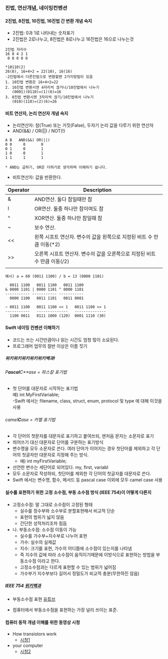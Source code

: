 ### 진법,  연산개념, 네이밍컨벤션

####  **2진법, 8진법, 10진법, 16진법 간 변환 개념 숙지**<br>

 * 2진법: 0과 1로 나타내는 숫자표기
 * 2진법은 2로나누고, 8진법은 8로나누고 16진법은 16으로 나누는것

~~~
2진법 자리수        
16 8 4 2 1       
 0 0 0 0 0       

*10110(2)
26(8), 16+4+2 = 22(10), 16(16)
-2진법에서 다른진법으로 변환할땐 2가지방법이 있음
1. 10진법 변환은 16+4+2=22
2. 16진법 변환시엔 4자리씩 끊거나/10진법에서 나누기
   (0001)(0110)=(1)(6)=16
3. 8진법 변환시엔 3자리씩 끊기/10진법에서 나누기
   (010)(110)=(2)(6)=26

~~~

#### **비트 연산자, 논리 연산자 개념 숙지**

 * 논리연산자: 참(True) 또는 거짓(False), 두자기 논리 값을 다루기 위한 연산자
 * AND(&&) / OR(||) / NOT(!)

~~~
A B   AND(&&) OR(||)
0 0     0       0
0 1     0       1
1 0     0       1
1 1     1       1

* AND는 곱하기, OR은 더하기로 생각하며 이해하기 쉽니다.
~~~

 * 비트연산자: 값을 반환한다. 

| Operator | Description                                                  |
| -------- | ------------------------------------------------------------ |
| &        | AND연산. 둘다 참일때만 참                                    |
| l        | OR연산. 둘중 하나만 참이여도 참                              |
| ^        | XOR연산. 둘중 하나만 참일때 참                               |
| ~        | 보수 연산.                                                   |
| <<       | 왼쪽 시프트 연산자. 변수의 값을 왼쪽으로 지정된 비트 수 만큼 이동(*2) |
| >>       | 오른쪽 시프트 연산자. 변수의 값을 오른쪽으로 지정된 비트 수 만큼 이동(/2) |
|          |                                                              |

~~~
예시) a = 60 (0011 1100) / b = 13 (0000 1101)

  0011 1100   0011 1100   0011 1100
& 0000 1101 | 0000 1101 ^ 0000 1101
----------- ----------- -----------
  0000 1100   0011 1101   0011 0001
  
~ 0011 1100   0011 1100 << 1   0011 1100 >> 1
-----------   --------------   --------------
  1100 0011   0111 1000 (120)  0001 1110 (30)
~~~

#### **Swift 네이밍 컨벤션 이해하기**<br>

 - 코드는 쓰는 시간만큼이나 읽는 시간도 엄청 많이 소요된다.
 - 프로그래머 업무의 절반 이상은 이름 짓기<br>

##### **위키위키위키위키위키백과!**

###### P**ascal**C**ase = 파스칼 표기법

* 첫 단어를 대문자로 시작하는 표기법<br>
  예) int MyFirstVariable; <br>
  -Swift 에서는 filename, class, struct, enum, protocol 및 type 에 대해 이것을 사용<br>

###### camel**C**ase = 카멜 표기법

* 각 단어의 첫문자를 대문자로 표기하고 붙여쓰되, 맨처음 문자는 소문자로 표기
* 띄어쓰기 대신 대문자로 단어를 구분하는 표기방식
* 변수명을 모두 소문자로 쓴다. 여러 단어가 이어지는 경우 첫단어를 제외하고 각 단어의 첫글자만 대문자로 지정해 주는 방식.
  * 예) int myFirstVariable; 
*  선언한 변수는 세단어로 되어있다. my, first, variabl
* 모두 소문자로 작성하되, 첫단어를 제외한 각 단어의 첫글자를 대문자로 쓴다.
* Swift 에서는 변수명, 함수, 메서드 등 pascal case 이외에 모두 camel case 사용

#### 실수를 표현하기 위한 고정 소수점, 부동 소수점 방식 (IEEE 754)이 어떻게 다른지

* 고정소수점: 말 그대로 소수점이 고정된 형태
  * 실수를 정수부와 소수부로 분할표현해서 비교적 단순
  * 표현의 범위가 넓지 않음
  * 간단한 성적처리조차 힘듬
* 나. 부동소수점: 소수점 이동이 가능
  * 실수를 가수부+지수부로 나누어 표현
  * 가수: 실수의 실제값
  * 지수: 크기를 표현, 가수의 어디쯤에 소수점이 있는지를 나타냄
  * 즉 지수의 값에 따라 소수점이 움직이기때문에 이방식으로 표현하는 방법을 부동소수점 이라고 한다.
  * 고정소수점과는 다르게 표현할 수 있는 범위가 넓어짐
  * 가수부가 지수부보다 길어서 정밀도가 비교적 충분(무한하진 않음)

##### IEEE 754 [위키백과](https://ko.wikipedia.org/wiki/IEEE_754)

* 부동소수점 표현 [유튜브](https://www.youtube.com/watch?v=8afbTaA-gOQ&t=313s)

* 컴퓨터에서 부동소수점을 표현하는 가장 널리 쓰이는 표준.

#### 컴퓨터 동작 개념 이해를 위한 동영상 시청

* How transistors work
  *  [시청1](https://www.youtube.com/watch?v=WhNyURBiJcUInside)
* your computer
  * [시청2](https://www.youtube.com/watch?v=AkFi90lZmXA)









